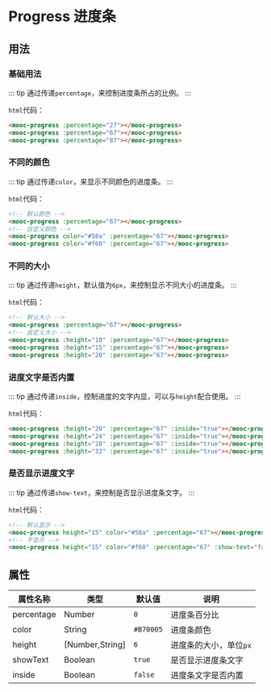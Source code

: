 # Progress 进度条

## 用法

### 基础用法
::: tip
通过传递`percentage`，来控制进度条所占的比例。
:::
<div class="progress-container">
  <mooc-progress :percentage="47"></mooc-progress>
  <mooc-progress :percentage="67"></mooc-progress>
  <mooc-progress :percentage="87"></mooc-progress>
</div>

`html`代码：
```html
<mooc-progress :percentage="27"></mooc-progress>
<mooc-progress :percentage="67"></mooc-progress>
<mooc-progress :percentage="87"></mooc-progress>
```

### 不同的颜色
::: tip
通过传递`color`，来显示不同颜色的进度条。
:::
<div class="progress-container">
  <mooc-progress :percentage="67"></mooc-progress>
  <mooc-progress color="#58a" :percentage="67"></mooc-progress>
  <mooc-progress color="#f60" :percentage="67"></mooc-progress>
</div>

`html`代码：
```html
<!-- 默认颜色 -->
<mooc-progress :percentage="67"></mooc-progress>
<!-- 自定义颜色 -->
<mooc-progress color="#58a" :percentage="67"></mooc-progress>
<mooc-progress color="#f60" :percentage="67"></mooc-progress>
```

### 不同的大小
::: tip
通过传递`height`，默认值为`6px`，来控制显示不同大小的进度条。
:::
<div class="progress-container">
  <mooc-progress :percentage="67"></mooc-progress>
  <mooc-progress :height="10" :percentage="67"></mooc-progress>
  <mooc-progress :height="15" :percentage="67"></mooc-progress>
  <mooc-progress :height="20" :percentage="67"></mooc-progress>
</div>

`html`代码：
```html
<!-- 默认大小 -->
<mooc-progress :percentage="67"></mooc-progress>
<!-- 自定义大小 -->
<mooc-progress :height="10" :percentage="67"></mooc-progress>
<mooc-progress :height="15" :percentage="67"></mooc-progress>
<mooc-progress :height="20" :percentage="67"></mooc-progress>
```

### 进度文字是否内置
::: tip
通过传递`inside`，控制进度的文字内显，可以与`height`配合使用。
:::
<div class="progress-container">
  <mooc-progress :height="20" :percentage="67" :inside="true"></mooc-progress>
  <mooc-progress :height="24" :percentage="67" :inside="true"></mooc-progress>
  <mooc-progress :height="28" :percentage="67" :inside="true"></mooc-progress>
  <mooc-progress :height="32" :percentage="67" :inside="true"></mooc-progress>
</div>

`html`代码：
```html
<mooc-progress :height="20" :percentage="67" :inside="true"></mooc-progress>
<mooc-progress :height="24" :percentage="67" :inside="true"></mooc-progress>
<mooc-progress :height="28" :percentage="67" :inside="true"></mooc-progress>
<mooc-progress :height="32" :percentage="67" :inside="true"></mooc-progress>
```

### 是否显示进度文字
::: tip
通过传递`show-text`，来控制是否显示进度条文字。
:::
<div class="progress-container">
  <mooc-progress height="15" color="#58a" :percentage="67"></mooc-progress>
  <mooc-progress height="15" color="#f60" :percentage="67" :show-text="false"></mooc-progress>
</div>

`html`代码：
```html
<!-- 默认显示 -->
<mooc-progress height="15" color="#58a" :percentage="67"></mooc-progress>
<!-- 不显示 -->
<mooc-progress height="15" color="#f60" :percentage="67" :show-text="false"></mooc-progress>
```



## 属性
| 属性名称 | 类型 | 默认值 |  说明 |
|-----|--------|------------|------------------------------|
| percentage | Number | `0` |  进度条百分比  |
| color | String | `#B70005` |  进度条颜色  |
| height | [Number,String] | `6` |  进度条的大小，单位`px`  |
| showText | Boolean |  `true` |  是否显示进度条文字  |
| inside | Boolean |  `false` |  进度条文字是否内置  |

<style lang="stylus">
  .progress-container
    margin-top: 20px;
    max-width: 600px;
    .progress
      margin: 10px 0;
</style>